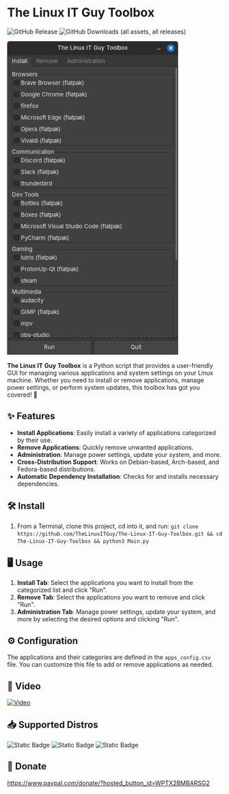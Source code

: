 # The Linux IT Guy Toolbox
![GitHub Release](https://img.shields.io/github/v/release/TheLinuxITGuy/The-Linux-IT-Guy-Toolbox?style=for-the-badge&labelColor=%231A365D&color=%23E9FC12)
![GitHub Downloads (all assets, all releases)](https://img.shields.io/github/downloads/TheLinuxITGuy/The-Linux-IT-Guy-Toolbox/total?style=for-the-badge&labelColor=%231A365D&color=%23E9FC12)

![Preview](Screenshot/Screenshot3.png)

**The Linux IT Guy Toolbox** is a Python script that provides a user-friendly GUI for managing various applications and system settings on your Linux machine. Whether you need to install or remove applications, manage power settings, or perform system updates, this toolbox has got you covered! 🚀

## ✨ Features 

- **Install Applications**: Easily install a variety of applications categorized by their use.
- **Remove Applications**: Quickly remove unwanted applications.
- **Administration**: Manage power settings, update your system, and more.
- **Cross-Distribution Support**: Works on Debian-based, Arch-based, and Fedora-based distributions.
- **Automatic Dependency Installation**: Checks for and installs necessary dependencies.

## 🛠️ Install

1. From a Terminal, clone this project, cd into it, and run: `git clone https://github.com/TheLinuxITGuy/The-Linux-IT-Guy-Toolbox.git && cd The-Linux-IT-Guy-Toolbox && python3 Main.py`

## 🖥️ Usage 

1. **Install Tab**: Select the applications you want to install from the categorized list and click "Run".
2. **Remove Tab**: Select the applications you want to remove and click "Run".
3. **Administration Tab**: Manage power settings, update your system, and more by selecting the desired options and clicking "Run".

## ⚙️ Configuration 

The applications and their categories are defined in the `apps_config.csv` file. You can customize this file to add or remove applications as needed.

## 🎥 Video
[![Video](https://img.youtube.com/vi/PJytFBO3seM/maxresdefault.jpg)](https://youtu.be/PJytFBO3seM)

## 📥 Supported Distros
![Static Badge](https://img.shields.io/badge/Debian-%231A365D?style=for-the-badge&logo=debian&logoColor=%23E9FC12)
![Static Badge](https://img.shields.io/badge/Arch-%231A365D?style=for-the-badge&logo=arch%20linux&logoColor=%23E9FC12)
![Static Badge](https://img.shields.io/badge/Fedora-%231A365D?style=for-the-badge&logo=fedora&logoColor=%23E9FC12)

## 💖 Donate
https://www.paypal.com/donate/?hosted_button_id=WPTX2BMBARSG2

